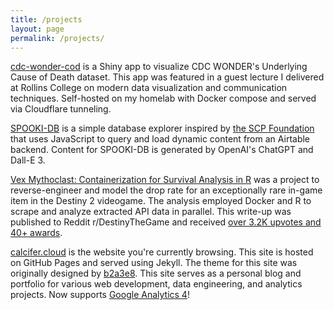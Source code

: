 ```yaml
---
title: /projects
layout: page
permalink: /projects/
---
```


[cdc-wonder-cod](https://shiny.calcifer.cloud/demos/cdc-wonder-cod) is a Shiny app to visualize CDC WONDER's Underlying Cause of Death dataset. This app was featured in a guest lecture I delivered at Rollins College on modern data visualization and communication techniques. Self-hosted on my homelab with Docker compose and served via Cloudflare tunneling.

[SPOOKI-DB](/spooki) is a simple database explorer inspired by [the SCP Foundation](https://scp-wiki.wikidot.com/) that uses JavaScript to query and load dynamic content from an Airtable backend. Content for SPOOKI-DB is generated by OpenAI's ChatGPT and Dall-E 3. 

[Vex Mythoclast: Containerization for Survival Analysis in R](/vex) was a project to reverse-engineer and model the drop rate for an exceptionally rare in-game item in the Destiny 2 videogame. The analysis employed Docker and R to scrape and analyze extracted API data in parallel. This write-up was published to Reddit r/DestinyTheGame and received [over 3.2K upvotes and 40+ awards](https://web.archive.org/web/20221229001020/https://www.reddit.com/r/DestinyTheGame/comments/pw20ul/the_definitive_vex_mythoclast_analysis_examining/).

[calcifer.cloud](https://calcifer.cloud/) is the website you're currently browsing. This site is hosted on GitHub Pages and served using Jekyll. The theme for this site was originally designed by [b2a3e8](https://github.com/b2a3e8). This site serves as a personal blog and portfolio for various web development, data engineering, and analytics projects. Now supports [Google Analytics 4](https://calcifer.cloud/analytics)!
